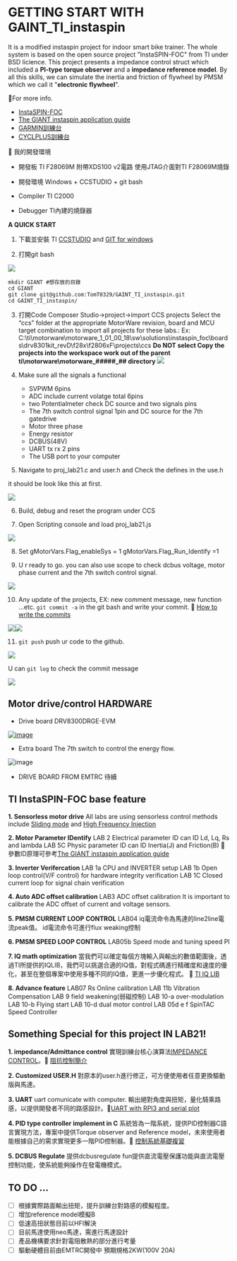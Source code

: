 # GETTING START WITH GAINT_TI_instaspin

It is a modified instaspin project for indoor smart bike trainer. The whole system is based on the open source project "InstaSPIN-FOC" from TI under BSD licience. This project presents a impedance control struct which included a **PI-type torque observer** and a **impedance reference model**. By all this skills, we can simulate the inertia and friction of flywheel by PMSM which we call it "**electronic flywheel**".

:pushpin:For more info.
* [InstaSPIN-FOC](https://www.ti.com/tool/MOTORWARE)
* [The GIANT instaspin application guide](https://hackmd.io/Ez8wGv0RTmCtK8G1QkHDAw)
* [GARMIN訓練台](https://www.youtube.com/watch?v=qmBaQdZJ56g) 
* [CYCLPLUS訓練台](https://www.youtube.com/watch?v=WzjZdxJNWx8) 


:pushpin: 我的開發環境

* 開發板 TI F28069M
附帶XDS100 v2電路 使用JTAG介面對TI F28069M燒錄

* 開發環境 Windows + CCSTUDIO + git bash

* Compiler TI C2000

* Debugger TI內建的燒錄器

**A QUICK START**

1. 下載並安裝 TI [CCSTUDIO](https://www.ti.com/tool/CCSTUDIO?keyMatch=&tisearch=search-everything&usecase=software) and [GIT for windows](https://gitforwindows.org/)

2. 打開git bash

![](https://i.imgur.com/5cG1NO9.png)

```
mkdir GIANT #想存放的目錄
cd GIANT
git clone git@github.com:TomT0329/GAINT_TI_instaspin.git
cd GAINT_TI_instaspin/
```


3. 打開Code Composer Studio->project->import CCS projects 
Select the “ccs” folder at the appropriate MotorWare revision, board and MCU target combination to import all projects for these labs.: Ex: C:\ti\motorware\motorware_1_01_00_18\sw\solutions\instaspin_foc\boards\drv8301kit_revD\f28x\f2806xF\projects\ccs
**Do NOT select Copy the projects into the workspace work out of the parent ti\motorware\motorware_#_##_##_## directory**
![](https://i.imgur.com/K4H6hMP.png)

4. Make sure all the signals a functional
    * SVPWM 6pins
    * ADC include current volatge total 6pins
    * two Potentialmeter check DC source and two signals pins
    * The 7th switch control signal 1pin and DC source for the 7th gatedrive
    * Motor three phase 
    * Energy resistor
    * DCBUS(48V)
    * UART tx rx 2 pins
    * The USB port to your computer
5. Navigate to proj_lab21.c and user.h and Check the defines in the use.h

it should be look like this at first.

![](https://i.imgur.com/DTbsHsh.png)

6. Build, debug and reset the program under CCS

7. Open Scripting console and load proj_lab21.js

![](https://i.imgur.com/M9kzaAA.png)

8. Set gMotorVars.Flag_enableSys = 1 gMotorVars.Flag_Run_Identify =1

9. U r ready to go. you can also use scope to check dcbus voltage, motor phase current and the 7th switch control signal.

![](https://i.imgur.com/9AQQhAP.png)


10. Any update of the projects, EX: new comment message, new function ...etc. `git commit -a` in the git bash and write your commit. :pushpin: [How to write the commits](https://cbea.ms/git-commit/)

![](https://i.imgur.com/aQv1UTT.png)![](https://i.imgur.com/eVHdPYw.png)

11. `git push` push ur code to the github.

![](https://i.imgur.com/sx1Romz.png)

U can `git log` to check the commit message

![](https://i.imgur.com/S0FGeB6.png)




## Motor drive/control HARDWARE

* Drive board DRV8300DRGE-EVM

[![image](https://user-images.githubusercontent.com/30099017/219288029-c035ebc6-3dff-4d8d-b0a2-345f4327a11b.png)](https://www.ti.com/tool/DRV8300DRGE-EVM)

* Extra board The 7th switch to control the energy flow.

![image](https://user-images.githubusercontent.com/30099017/219288062-cadade4f-91ee-4911-9bcd-47e9c5f845ad.png)

* DRIVE BOARD FROM EMTRC
待續

## TI InstaSPIN-FOC base feature
**1. Sensorless motor drive**
All labs are using sensorless control methods include [Sliding mode](https://en.wikipedia.org/wiki/Sliding_mode_control) and [High Frequency Injection](https://ieeexplore.ieee.org/document/5157420)

**2. Motor Parameter IDentify**
LAB 2 Electrical parameter ID can ID Ld, Lq, Rs and lambda
LAB 5C Physic parameter ID can ID Inertia(J) and Friction(B)
:dart:參數ID原理可參考[The GIANT instaspin application guide](https://hackmd.io/Ez8wGv0RTmCtK8G1QkHDAw)

**3. Inverter Verifercation**
LAB 1a CPU and INVERTER setup
LAB 1b Open loop control(V/F control) for hardware integrity verification
LAB 1C Closed current loop for signal chain verification

**4. Auto ADC offset calibration**
LAB3 ADC offset calibration
It is important to calibrate the ADC offset of current and voltage sensors.

**5. PMSM CURRENT LOOP CONTROL**
LAB04
iq電流命令為馬達的line2line電流peak值。
id電流命令可進行flux weaking控制

**6. PMSM SPEED LOOP CONTROL**
LAB05b Speed mode and tuning speed PI

**7. IQ math optimization**
當我們可以確定每個方塊輸入與輸出的數值範圍後，透過TI所提供的IQLIB，我們可以挑選合適的IQ值，對程式碼進行精確度和速度的優化，甚至在整個專案中使用多種不同的IQ值，更進一步優化程式。 :dart: [TI IQ LIB](https://hackmd.io/B-CFcyocS6uEyB4Rd_E9_A)

**8. Advance feature**
LAB07 Rs Online calibration
LAB 11b Vibration Compensation
LAB 9 field weakening(弱磁控制)
LAB 10-a over-modulation
LAB 10-b Flying start
LAB 10-d dual motor control
LAB 05d e f  SpinTAC Speed Controller
    
    
## Something Special for this project IN LAB21!

**1. impedance/Admittance control**
實現訓練台核心演算法[IMPEDANCE CONTROL](https://www.youtube.com/watch?v=KJ8s1BUHoks)。:dart: [阻抗控制簡介]([/uuxLZHLURaqnxXp2EU0oYg](https://hackmd.io/uuxLZHLURaqnxXp2EU0oYg))

**2. Customized USER.H**
對原本的user.h進行修正，可方便使用者任意更換驅動版與馬達。

**3. UART**
uart comunicate with computer.
輸出絕對角度與扭矩，量化騎乘路感，以提供開發者不同的路感設計。:dart:[UART with RPI3 and serial plot](https://hackmd.io/FmO5EbD2Spu0fODDGQ4TRQ)

**4. PID type controller implement in C**
系統皆為一階系統，提供PID控制器C語言實現方法，專案中提供Torque observer and Reference model，未來使用者能根據自己的需求實現更多一階PID控制器。:dart: [控制系統基礎複習](https://hackmd.io/0qwSD4cVTQS2Qx-XD3Q_CQ)

**5. DCBUS Regulate**
提供dcbusregulate fun提供直流電壓保護功能與直流電壓控制功能，使系統能夠操作在發電機模式。

## TO DO ...
- [ ] 根據實際路面輸出扭矩，提升訓練台對路感的模擬程度。
- [ ] 增加reference model模擬B
- [ ] 低速高扭狀態目前以HFI解決
- [ ] 目前馬達使用neo馬達，需進行馬達設計
- [ ] 產品機構要求針對電阻散熱的部分進行考量
- [ ] 驅動硬體目前由EMTRC開發中 預期規格2KW(100V 20A)
